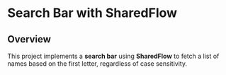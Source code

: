 # Search Bar with SharedFlow

## Overview
This project implements a **search bar** using **SharedFlow** to fetch a list of names based on the first letter, regardless of case sensitivity.

